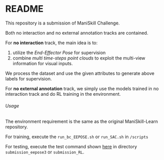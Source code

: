 # README

This repository is a submission of ManiSkill Challenge.

Both no interaction and no external annotation tracks are contained. 

For **no interaction** track, the main idea is to: 

1. utilize the *End-Effector Pose* for supervision
2. combine *multi time-steps point clouds*  to exploit the multi-view information for visual inputs.

We process the dataset and use the given attributes to generate above labels for supervision.



For **no external annotation**  track, we simply use the models trained in no interaction track and do RL training in the environment.



###### Usage

The environment requirement is the same as the original ManiSkill-Learn repository.

For training, execute the `run_bc_EEPOSE.sh` or `run_SAC.sh` in `/scripts`

For testing, execute the test command shown [here](https://github.com/haosulab/ManiSkill-Learn#download-data---quick-example) in directory `submission_eepose3` or `submission_RL`.



